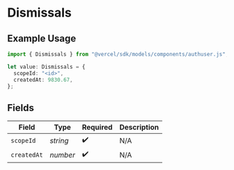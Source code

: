 # Dismissals

## Example Usage

```typescript
import { Dismissals } from "@vercel/sdk/models/components/authuser.js";

let value: Dismissals = {
  scopeId: "<id>",
  createdAt: 9830.67,
};
```

## Fields

| Field              | Type               | Required           | Description        |
| ------------------ | ------------------ | ------------------ | ------------------ |
| `scopeId`          | *string*           | :heavy_check_mark: | N/A                |
| `createdAt`        | *number*           | :heavy_check_mark: | N/A                |